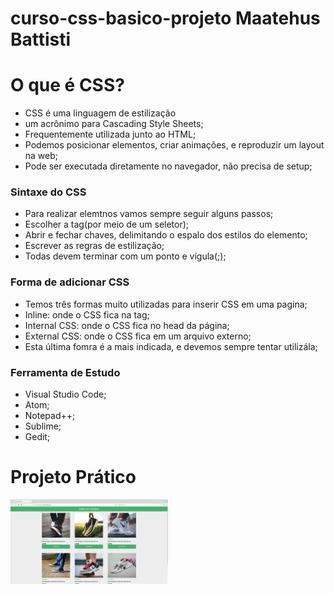 # curso-css-basico-projeto Maatehus Battisti

# O que é CSS?
- CSS é uma linguagem de estilização
- um acrônimo para Cascading Style Sheets;
- Frequentemente utilizada junto ao HTML;
- Podemos posicionar elementos, criar animações, e reproduzir um layout na web;
- Pode ser executada diretamente no navegador, não precisa de setup;

### Sintaxe do CSS
- Para realizar elemtnos vamos sempre seguir alguns passos;
- Escolher a tag(por meio de um seletor);
- Abrir e fechar chaves, delimitando o espalo dos estilos do elemento;
- Escrever as regras de estilização;
- Todas devem terminar com um ponto e vígula(;);

### Forma de adicionar CSS
- Temos três formas muito utilizadas para inserir CSS em uma pagina;
- Inline: onde o CSS fica na tag;
- Internal CSS: onde o CSS fica no head da página;
- External CSS: onde o CSS fica em um arquivo externo;
- Esta última fomra é a mais indicada, e devemos sempre tentar utilizála;

### Ferramenta de Estudo
- Visual Studio Code;
- Atom;
- Notepad++;
- Sublime;
- Gedit;

# Projeto Prático
<img src='./curso-css-basico/img/css-basico.png ' width='50%'/>
